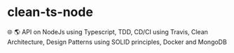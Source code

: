 # clean-ts-node
🌐 🌎 API on NodeJs using Typescript, TDD, CD/CI using Travis, Clean Architecture, Design Patterns using SOLID principles, Docker and MongoDB
